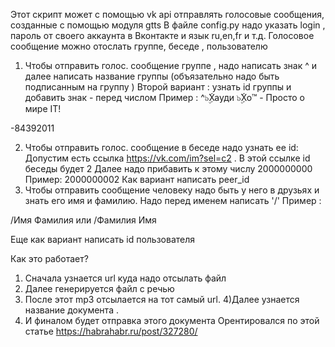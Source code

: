 Этот скрипт может с помощью vk api отправлять голосовые сообщения, созданные с помощью модуля gtts 
В файле config.py надо указать login , пароль от своего аккаунта в Вконтакте и язык ru,en,fr и т.д.
Голосовое сообщение можно отослать  группе, беседе , пользователю
1) Чтобы отправить голос. сообщение группе , надо написать знак ^ и далее написать название группы (объязательно надо быть подписанным на группу ) 
    Второй вариант : узнать id группы и добавить знак - перед числом
Пример :
^๖ۣۜХауди ๖ۣۜХо™ - Просто о мире IT!


-84392011


2) Чтобы отправить голос. сообщение  в беседе надо узнать ее id: Допустим есть ссылка https://vk.com/im?sel=c2 . В этой ссылке id беседы будет 2
  Далее надо прибавить к этому числу 2000000000
  Пример: 2000000002
  Как вариант написать peer_id
3) Чтобы отправить сообщение человеку надо быть у него в друзьях и знать его имя и фамилию. Надо перед именем написать '/'
Пример :

/Имя Фамилия    или   /Фамилия Имя

  Еще как вариант написать id пользователя




Как это работает?
1) Сначала узнается url куда надо отсылать файл
2) Далее генерируется файл с речью 
3) После этот mp3 отсылается на тот самый url.
4)Далее узнается название документа . 
5) И финалом будет отправка этого документа
Орентировался по этой статье https://habrahabr.ru/post/327280/
